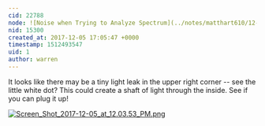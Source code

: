 ```yaml
---
cid: 22788
node: ![Noise when Trying to Analyze Spectrum](../notes/matthart610/12-05-2017/noise-when-trying-to-analyze-spectrum)
nid: 15300
created_at: 2017-12-05 17:05:47 +0000
timestamp: 1512493547
uid: 1
author: warren
---
```


It looks like there may be a tiny light leak in the upper right corner -- see the little white dot? This could create a shaft of light through the inside. See if you can plug it up!


[![Screen_Shot_2017-12-05_at_12.03.53_PM.png](https://publiclab.org/system/images/photos/000/022/795/large/Screen_Shot_2017-12-05_at_12.03.53_PM.png)](https://publiclab.org/system/images/photos/000/022/795/original/Screen_Shot_2017-12-05_at_12.03.53_PM.png)

